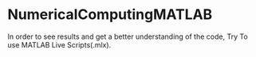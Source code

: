 # NumericalComputingMATLAB
In order to see results and 
get a better understanding of the code, Try To use MATLAB Live Scripts(.mlx).